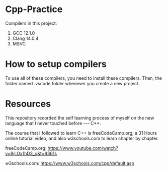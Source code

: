 # Cpp-Practice
Compilers in this project:
1. GCC 12.1.0
2. Clang 14.0.4
3. MSVC

# How to setup compilers
To use all of these compilers, you need to install these compilers. Then, the folder named .vscode folder whenever you create a new project.

# Resources
This repository recorded the self learning process of myself on the new language that I never touched before --- C++.

The course that I followed to learn C++ is freeCodeCamp.org, a 31 Hours online tutorial video, and also w3schools.com to learn chapter by chapter.

freeCodeCamp.org: 
https://www.youtube.com/watch?v=8jLOx1hD3_o&t=8361s

w3schools.com:
https://www.w3schools.com/cpp/default.asp

